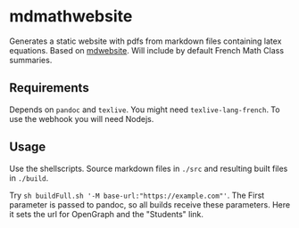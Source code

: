 # mdmathwebsite
Generates a static website with pdfs from markdown files containing latex equations. Based on [mdwebsite](https://github.com/Paulao17/mdwebsite). Will include by default French Math Class summaries.

## Requirements
Depends on `pandoc` and `texlive`. You might need `texlive-lang-french`.
To use the webhook you will need Nodejs.

## Usage
Use the shellscripts. Source markdown files in `./src` and resulting built files in `./build`.

Try `sh buildFull.sh '-M base-url:"https://example.com"'`. The First parameter is passed to pandoc, so all builds receive these parameters. Here it sets the url for OpenGraph and the "Students" link.
